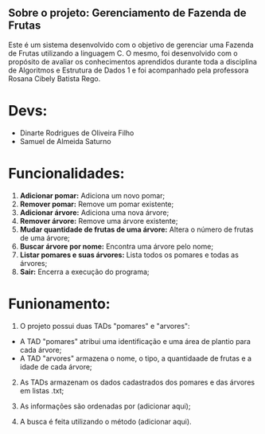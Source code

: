 ## Sobre o projeto: Gerenciamento de Fazenda de Frutas
Este é um sistema desenvolvido com o objetivo de gerenciar uma Fazenda de Frutas utilizando a linguagem C. O mesmo, foi desenvolvido com o propósito de avaliar os conhecimentos aprendidos durante toda a disciplina de Algoritmos e Estrutura de Dados 1 e foi acompanhado pela professora Rosana Cibely Batista Rego.

# Devs:
- Dinarte Rodrigues de Oliveira Filho
- Samuel de Almeida Saturno

# Funcionalidades:
1. **Adicionar pomar:** Adiciona um novo pomar;
2. **Remover pomar:** Remove um pomar existente;
3. **Adicionar árvore:** Adiciona uma nova árvore;
4. **Remover árvore:** Remove uma árvore existente;
5. **Mudar quantidade de frutas de uma árvore:** Altera o número de frutas de uma árvore;
6. **Buscar árvore por nome:** Encontra uma árvore pelo nome;
7. **Listar pomares e suas árvores:** Lista todos os pomares e todas as árvores;
8. **Sair:** Encerra a execução do programa;

# Funionamento:
1. O projeto possui duas TADs "pomares" e "arvores":
- A TAD "pomares" atribui uma identificação e uma área de plantio para cada árvore;
- A TAD "arvores" armazena o nome, o tipo, a quantidaade de frutas e a idade de cada árvore;

2. As TADs armazenam os dados cadastrados dos pomares e das árvores em listas .txt;

3. As informações são ordenadas por (adicionar aqui);

4. A busca é feita utilizando o método (adicionar aqui).